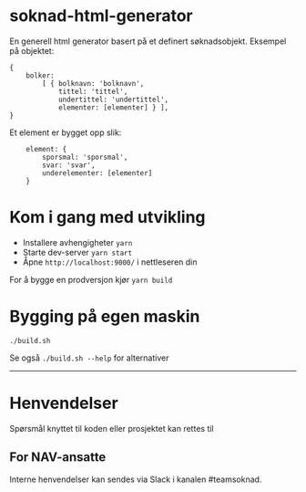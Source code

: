 soknad-html-generator
====================

En generell html generator basert på et definert søknadsobjekt.
Eksempel på objektet:

```
{
    bolker:
        [ { bolknavn: 'bolknavn',
            tittel: 'tittel',
            undertittel: 'undertittel',
            elementer: [elementer] } ],
}
```

Et element er bygget opp slik:
```
    element: {
        sporsmal: 'sporsmal',
        svar: 'svar',
        underelementer: [elementer]
    }
```

# Kom i gang med utvikling

* Installere avhengigheter `yarn`
* Starte dev-server `yarn start`
* Åpne `http://localhost:9000/` i nettleseren din

For å bygge en prodversjon kjør `yarn build`

# Bygging på egen maskin

`./build.sh` 

Se også `./build.sh --help` for alternativer 

---

# Henvendelser

Spørsmål knyttet til koden eller prosjektet kan rettes til <epost>

## For NAV-ansatte

Interne henvendelser kan sendes via Slack i kanalen #teamsoknad.